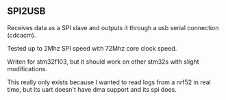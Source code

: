 ## SPI2USB

Receives data as a SPI slave and outputs it through a usb serial connection (cdcacm).  

Tested up to 2Mhz SPI speed with 72Mhz core clock speed.  

Writen for stm32f103, but it should work on other stm32s with slight modifications. 

This really only exists because I wanted to read logs from a nrf52 in real time, but its uart doesn't have dma support and its spi does.
